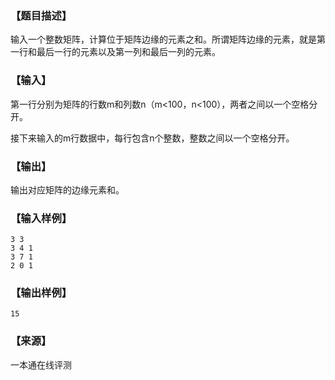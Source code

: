 ### 【题目描述】

输入一个整数矩阵，计算位于矩阵边缘的元素之和。所谓矩阵边缘的元素，就是第一行和最后一行的元素以及第一列和最后一列的元素。

### 【输入】

第一行分别为矩阵的行数m和列数n（m<100，n<100），两者之间以一个空格分开。

接下来输入的m行数据中，每行包含n个整数，整数之间以一个空格分开。

### 【输出】

输出对应矩阵的边缘元素和。

### 【输入样例】

```
3 3
3 4 1
3 7 1
2 0 1

```

### 【输出样例】

```
15
```


 ### 【来源】

 一本通在线评测 